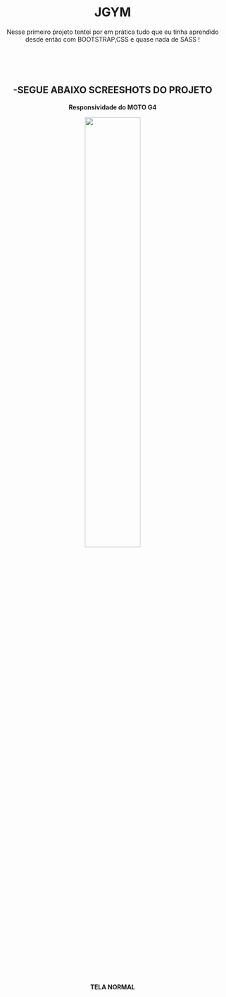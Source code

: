 <h1 align="center"> JGYM </h1> </center>
<p align="center">Nesse primeiro projeto tentei por em prática tudo que eu tinha aprendido desde então com BOOTSTRAP,CSS e quase nada de SASS ! </p>
</br>
</br>
</br>
 <h2 align="center"><b>-SEGUE ABAIXO SCREESHOTS DO PROJETO</b></h2>

<p align="center"><b> Responsividade do MOTO G4</b> </p>
<p align="center"><img width="50%" hight="100%" src= "https://user-images.githubusercontent.com/61383712/88487078-8c87c080-cf58-11ea-9014-b273a1c3cb62.png"/> </p>


<p align="center"><b> TELA NORMAL </b> </p>

<p align="center" <img width="50%" hight="100%" src= "https://user-images.githubusercontent.com/61383712/88487319-6ebb5b00-cf5a-11ea-9593-092b3a41b84c.png"/> </p>
